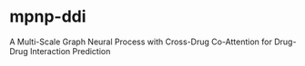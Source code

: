 # mpnp-ddi
A Multi-Scale Graph Neural Process with Cross-Drug Co-Attention for Drug-Drug Interaction Prediction
